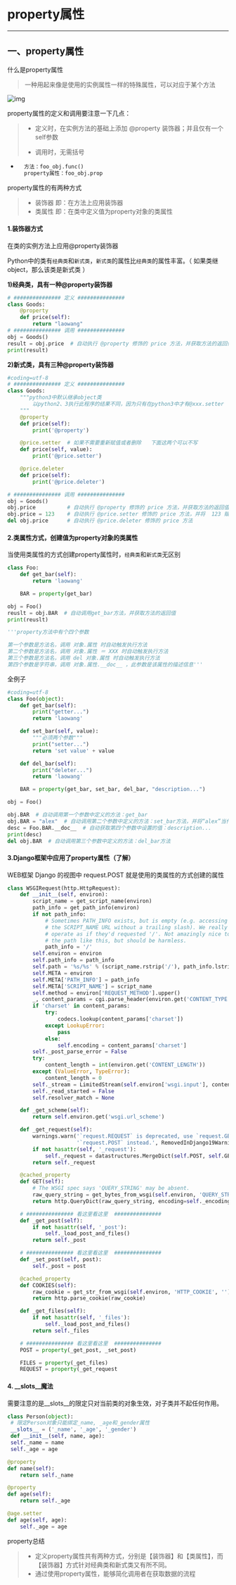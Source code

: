 # property属性

----- 

## 一、property属性

 什么是property属性

>  一种用起来像是使用的实例属性一样的特殊属性，可以对应于某个方法

![img](img/pro属性1.png)

property属性的定义和调用要注意一下几点：

> - 定义时，在实例方法的基础上添加 @property 装饰器；并且仅有一个self参数
> 
> - 调用时，无需括号

- ```py
    方法：foo_obj.func()
    property属性：foo_obj.prop
  ```

property属性的有两种方式

> - 装饰器 即：在方法上应用装饰器
> - 类属性 即：在类中定义值为property对象的类属性

#### 1.装饰器方式

在类的实例方法上应用@property装饰器

Python中的类有`经典类`和`新式类`，`新式类`的属性比`经典类`的属性丰富。（ 如果类继object，那么该类是新式类 ）

**1)经典类，具有一种@property装饰器**

```py
# ############### 定义 ###############    
class Goods:
    @property
    def price(self):
        return "laowang"
# ############### 调用 ###############
obj = Goods()
result = obj.price  # 自动执行 @property 修饰的 price 方法，并获取方法的返回值
print(result)
```

**2)新式类，具有三种@property装饰器**

```py
#coding=utf-8
# ############### 定义 ###############
class Goods:
    """python3中默认继承object类
        以python2、3执行此程序的结果不同，因为只有在python3中才有@xxx.setter  @xxx.deleter
    """
    @property
    def price(self):
        print('@property')

    @price.setter  # 如果不需要重新赋值或者删除   下面这两个可以不写
    def price(self, value):
        print('@price.setter')

    @price.deleter
    def price(self):
        print('@price.deleter')

# ############### 调用 ###############
obj = Goods()
obj.price          # 自动执行 @property 修饰的 price 方法，并获取方法的返回值
obj.price = 123    # 自动执行 @price.setter 修饰的 price 方法，并将  123 赋值给方法的参数
del obj.price      # 自动执行 @price.deleter 修饰的 price 方法  
```

#### 2.类属性方式，创建值为property对象的类属性

当使用类属性的方式创建property属性时，`经典类`和`新式类`无区别

```py
class Foo:
    def get_bar(self):
        return 'laowang'

    BAR = property(get_bar)

obj = Foo()
reuslt = obj.BAR  # 自动调用get_bar方法，并获取方法的返回值
print(reuslt)

'''property方法中有个四个参数

第一个参数是方法名，调用 对象.属性 时自动触发执行方法
第二个参数是方法名，调用 对象.属性 ＝ XXX 时自动触发执行方法
第三个参数是方法名，调用 del 对象.属性 时自动触发执行方法
第四个参数是字符串，调用 对象.属性.__doc__ ，此参数是该属性的描述信息'''
```

全例子

```py
#coding=utf-8
class Foo(object):
    def get_bar(self):
        print("getter...")
        return 'laowang'

    def set_bar(self, value): 
        """必须两个参数"""
        print("setter...")
        return 'set value' + value

    def del_bar(self):
        print("deleter...")
        return 'laowang'

    BAR = property(get_bar, set_bar, del_bar, "description...")

obj = Foo()

obj.BAR  # 自动调用第一个参数中定义的方法：get_bar
obj.BAR = "alex"  # 自动调用第二个参数中定义的方法：set_bar方法，并将“alex”当作参数传入
desc = Foo.BAR.__doc__  # 自动获取第四个参数中设置的值：description...
print(desc)
del obj.BAR  # 自动调用第三个参数中定义的方法：del_bar方法
```

#### 3.Django框架中应用了property属性（了解）

WEB框架 Django 的视图中 request.POST 就是使用的类属性的方式创建的属性

```py
class WSGIRequest(http.HttpRequest):
    def __init__(self, environ):
        script_name = get_script_name(environ)
        path_info = get_path_info(environ)
        if not path_info:
            # Sometimes PATH_INFO exists, but is empty (e.g. accessing
            # the SCRIPT_NAME URL without a trailing slash). We really need to
            # operate as if they'd requested '/'. Not amazingly nice to force
            # the path like this, but should be harmless.
            path_info = '/'
        self.environ = environ
        self.path_info = path_info
        self.path = '%s/%s' % (script_name.rstrip('/'), path_info.lstrip('/'))
        self.META = environ
        self.META['PATH_INFO'] = path_info
        self.META['SCRIPT_NAME'] = script_name
        self.method = environ['REQUEST_METHOD'].upper()
        _, content_params = cgi.parse_header(environ.get('CONTENT_TYPE', ''))
        if 'charset' in content_params:
            try:
                codecs.lookup(content_params['charset'])
            except LookupError:
                pass
            else:
                self.encoding = content_params['charset']
        self._post_parse_error = False
        try:
            content_length = int(environ.get('CONTENT_LENGTH'))
        except (ValueError, TypeError):
            content_length = 0
        self._stream = LimitedStream(self.environ['wsgi.input'], content_length)
        self._read_started = False
        self.resolver_match = None

    def _get_scheme(self):
        return self.environ.get('wsgi.url_scheme')

    def _get_request(self):
        warnings.warn('`request.REQUEST` is deprecated, use `request.GET` or '
                      '`request.POST` instead.', RemovedInDjango19Warning, 2)
        if not hasattr(self, '_request'):
            self._request = datastructures.MergeDict(self.POST, self.GET)
        return self._request

    @cached_property
    def GET(self):
        # The WSGI spec says 'QUERY_STRING' may be absent.
        raw_query_string = get_bytes_from_wsgi(self.environ, 'QUERY_STRING', '')
        return http.QueryDict(raw_query_string, encoding=self._encoding)

    # ############### 看这里看这里  ###############
    def _get_post(self):
        if not hasattr(self, '_post'):
            self._load_post_and_files()
        return self._post

    # ############### 看这里看这里  ###############
    def _set_post(self, post):
        self._post = post

    @cached_property
    def COOKIES(self):
        raw_cookie = get_str_from_wsgi(self.environ, 'HTTP_COOKIE', '')
        return http.parse_cookie(raw_cookie)

    def _get_files(self):
        if not hasattr(self, '_files'):
            self._load_post_and_files()
        return self._files

    # ############### 看这里看这里  ###############
    POST = property(_get_post, _set_post)

    FILES = property(_get_files)
    REQUEST = property(_get_request
```

#### 4. __slots__魔法

需要注意的是__slots__的限定只对当前类的对象生效，对子类并不起任何作用。

```py
class Person(object):
 # 限定Person对象只能绑定_name, _age和_gender属性
 __slots__ = ('_name', '_age', '_gender')
 def __init__(self, name, age):
 self._name = name
 self._age = age

@property
def name(self):
    return self._name

@property
def age(self):
    return self._age

@age.setter
def age(self, age):
    self._age = age
```



property总结

> - 定义property属性共有两种方式，分别是【装饰器】和【类属性】，而【装饰器】方式针对经典类和新式类又有所不同。
> - 通过使用property属性，能够简化调用者在获取数据的流程

